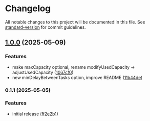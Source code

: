 # Changelog

All notable changes to this project will be documented in this file. See [standard-version](https://github.com/conventional-changelog/standard-version) for commit guidelines.

## [1.0.0](https://github.com/mdevils/capacity-limiter/compare/v0.1.1...v1.0.0) (2025-05-09)


### Features

* make maxCapacity optional, rename modifyUsedCapacity -> adjustUsedCapacity ([1067cf0](https://github.com/mdevils/capacity-limiter/commit/1067cf08530f8717fd7fd3d16775f196d62a2333))
* new minDelayBetweenTasks option, improve README ([11b44de](https://github.com/mdevils/capacity-limiter/commit/11b44de7d1877a8bf274d858bd96251cdf892ce6))

### 0.1.1 (2025-05-05)


### Features

* initial release ([ff2e2b1](https://github.com/mdevils/capacity-limiter/commit/ff2e2b1a316cba1f81d72bd041a3930a01255cd8))
